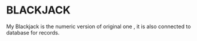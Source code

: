 # BLACKJACK
My Blackjack is the numeric version of original one , it is also connected to database for records.
